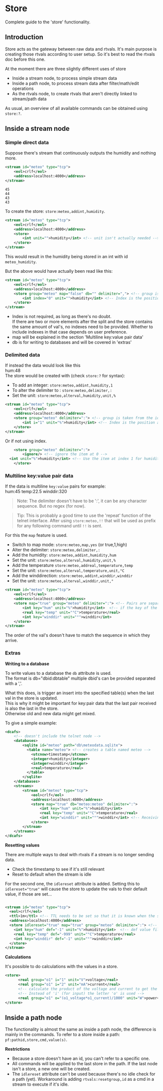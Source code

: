 # Store

Complete guide to the 'store' functionality.

## Introduction

Store acts as the gateway between raw data and rtvals. It's main purpose is creating those rtvals according to 
user setup. So it's best to read the rtvals doc before this one. 

At the moment there are three slightly different uses of store
- Inside a stream node, to process simple stream data
- Inside a path node, to process stream data after filter/math/edit operations
- As the rtvals node, to create rtvals that aren't directly linked to stream/path data

As usual, an overview of all available commands can be obtained using `store:?`.

## Inside a stream node

### Simple direct data
Suppose there's stream that continuously outputs the humidity and nothing more.  
```xml
<stream id="meteo" type="tcp">
    <eol>crlf</eol>
    <address>localhost:4000</address>
</stream>
```
```
45
44
43
43
```
To create the store: `store:meteo,addint,humidity`. 
```xml
<stream id="meteo" type="tcp">
    <eol>crlf</eol>
    <address>localhost:4000</address>
    <store>
        <int unit="">humidity</int> <!-- unit isn't actually needed -->
    </store>
</stream>
```
This would result in the humidity being stored in an int with id `meteo_humidity`.

But the above would have actually been read like this:
```xml
<stream id="meteo" type="tcp">
    <eol>crlf</eol>
    <address>localhost:4000</address>
    <store group="meteo" map="false" db="" delimiter=","> <!-- group is taken from the id of the stream, ',' is the default delimiter -->
        <int index="0" unit="">humidity</int> <!-- Index is the position after split on the delimiter, 'i' is also ok -->
    </store>
</stream>
```
* Index is not required, as long as there's no doubt.  
If there are two or more elements after the split and the store contains the same amount of val's, no indexes need to be provided.
Whether to include indexes in that case depends on user preference.
* map will be explained in the section 'Multiline key:value pair data'
* db is for writing to databases and will be covered in 'extras'

### Delimited data

If instead the data would look like this  
hum:48  
The store would be created with (check `store:?` for syntax):

* To add an integer: `store:meteo,addint,humidity,1`  
* To alter the delimiter to : `store:meteo,delimiter,:`
* Set the unit: `store:meteo,alterval,humidity,unit,%`

```xml
<stream id="meteo" type="tcp">
    <eol>crlf</eol>
    <address>localhost:4000</address>
    <store group="meteo" delimiter=":"> <!-- group is taken from the id of the stream, ',' is the default delimiter -->
        <int i="1" unit="%">humidity</int> <!-- Index is the position after split on the delimiter -->
    </store>
</stream>
```
Or if not using index.
```xml
    <store group="meteo" delimiter=":">
        <ignore/> <!-- ignore the item at 0 -->
  <int unit="%">humidity</int> <!-- Use the item at index 1 for humidity -->
    </store>
```
### Multiline key:value pair data

If the data is multiline `key:value` pairs for example:  
hum:45
temp:22.5
winddir:320

> Note: The delimiter doesn't have to be ':', it can be any character sequence. But no regex (for now).

> Tip: This is probably a good time to use the 'repeat' function of the telnet interface. After using `store:meteo,!!`
> that will be used as prefix for any following command until `!!` is sent.

For this the `map` feature is used.
* Switch to map mode: `store:meteo,map,yes` (or true,1,high)
* Alter the delimiter: `store:meteo,delimiter,:`
* Add the humidity: `store:meteo,addint,humidity,hum`
* Set the unit: `store:meteo,alterval,humidity,unit,%`
* Add the temperature `store:meteo,addreal,temperature,temp`
* Set the unit: `store:meteo,alterval,temperature,unit,°C`
* Add the winddirection: `store:meteo,addint,winddir,winddir`
* Set the unit: `store:meteo,alterval,winddir,unit,°`

```xml
<stream id="meteo" type="tcp">
    <eol>crlf</eol>
    <address>localhost:4000</address>
    <store map="true" group="meteo" delimiter=":"> <!-- Pairs are separated with ':' -->
        <int key="hum" unit="%">humidity</int>  <!-- if the key of the pair is hum, store the value in humidity -->
        <real key="temp" unit="°C">temperature</real>
        <int key="winddir" unit="°">winddir</int>
    </store>
</stream>
```
The order of the val's doesn't have to match the sequence in which they arrive.

### Extras

**Writing to a database**

To write values to a database the `db` attribute is used.  
The format is db="dbid:dbtable" multiple dbid's can be provided separated with a ','.

What this does, is trigger an insert into the specified table(s) when the last val in the store is updated.  
This is why it might be important for key:pair data that the last pair received is also the last in the store.  
Otherwise old and new data might get mixed.

To give a simple example:
```xml
<dcafs>
    <!-- doesn't include the telnet node -->
    <databases>
        <sqlite id="meteo" path="db\meteodata.sqlite">
          <table name="meteo"> <!-- creates a table named meteo -->
            <utcnow>timestamp</utcnow>
            <integer>humidity</integer>
            <integer>winddir</integer>
            <real>temperature</real>
          </table>
        </sqlite>
    </databases>
    <streams>
        <stream id="meteo" type="tcp">
            <eol>crlf</eol>
            <address>localhost:4000</address>
            <store map="true" db="meteo:meteo" delimiter=":"> 
                <int key="hum" unit="%">humidity</int> 
                <real key="temp" unit="°C">temperature</real>
                <int key="winddir" unit="°">winddir</int> <!-- Receiving this key will trigger the table insert -->
            </store>
        </stream>
    </streams>
</dcafs>
```
**Resetting values**

There are multiple ways to deal with rtvals if a stream is no longer sending data.
- Check the timestamp to see if it's still relevant
- Reset to default when the stream is idle

For the second one, the `idlereset` attribute is added. Setting this to `idlereset="true"` will cause the store to
update the vals to their default value, if those are set...

```xml

<stream id="meteo" type="tcp">
  <eol>crlf</eol>
  <ttl>1m</ttl> <!-- TTL needs to be set so that it is known when the stream is idle -->
  <address>localhost:4000</address>
  <store idlereset="true" map="true" group="meteo" delimiter=":"> <!-- idlereset to true -->
    <int key="hum" def="-1" unit="%">humidity</int>  <!-- def value filled in -->
    <real key="temp" def="-999" unit="°C">temperature</real>
    <int key="winddir" def="-1" unit="°">winddir</int>
  </store>
</stream>
```

**Calculations**

It's possible to do calculations with the values in a store.
```xml
<store>
      <real group="o1" i="1" unit="V">voltage</real>
      <real group="o1" i="2" unit="mA">current</real>
      <!-- calculate the product of the voltage and current to get the power in watt -->
      <!-- Instead of 'i' (for input) the letter 'o' is used -->  
      <real group="o1" o="(o1_voltage*o1_current)/1000" unit="W">power</real> 
</store>
```

## Inside a path node

The functionality is almost the same as inside a path node, the difference is mainly in the commands.
To refer to a store inside a path: `pf:pathid,store,cmd,value(s)`.  

**Restrictions**
- Because a store doesn't have an id, you can't refer to a specific one.
- All commands will be applied to the last store in the path. If the last node isn't a store, a new one will be created.
- The `idlereset` attribute can't be used because there's no idle check for a path (yet). Workaround is adding 
  `rtvals:resetgroup,id` as a cmd in a stream to execute if it's idle. 
